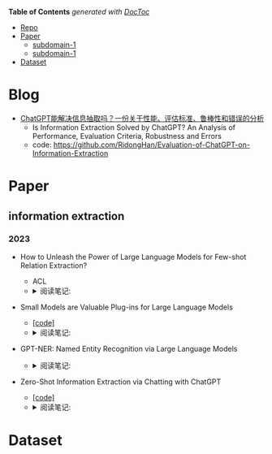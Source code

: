 <!-- START doctoc generated TOC please keep comment here to allow auto update -->
<!-- DON'T EDIT THIS SECTION, INSTEAD RE-RUN doctoc TO UPDATE -->
**Table of Contents**  *generated with [DocToc](https://github.com/thlorenz/doctoc)*

- [Repo](#repo)
- [Paper](#paper)
  - [subdomain-1](#subdomain-1)
  - [subdomain-1](#subdomain-1-1)
- [Dataset](#dataset)

<!-- END doctoc generated TOC please keep comment here to allow auto update -->


# Blog

- [ChatGPT能解决信息抽取吗？一份关于性能、评估标准、鲁棒性和错误的分析](https://mp.weixin.qq.com/s/TeFxseHyqZ96aL6eN6X64g)
  - Is Information Extraction Solved by ChatGPT? An Analysis of Performance, Evaluation Criteria, Robustness and Errors
  - code: https://github.com/RidongHan/Evaluation-of-ChatGPT-on-Information-Extraction


# Paper

## information extraction
### 2023
- How to Unleash the Power of Large Language Models for Few-shot Relation Extraction?
  - ACL 
  - <details>
    <summary>阅读笔记: </summary>
    1. 基于chatgpt大模型的few-shot关系抽取  <br>
    2. 提出了两种策略：task-related instructions and schema-constrained data generation.  <br>
    3. task-related instructions：不同于text prompt，使用任务指令描述的方式来进行关系抽取任务  <br>
    4. schema-constrained data generation：使用实体类型限定的关系抽取任务
    </details>

- Small Models are Valuable Plug-ins for Large Language Models
  - [[code]](https://aka.ms/SuperICL)
  - <details>
    <summary>阅读笔记: </summary>
    1. 将大模型chatgpt和本地微调的小模型结合起来  <br>
    2. 基于in context learning学习，将小模型的预测的label和置信度加入到context中，基于该上下文使用chatgpt进行label的预测，并给出预测结果的推理过程  <br>
    </details>

- GPT-NER: Named Entity Recognition via Large Language Models
  - <details>
    <summary>阅读笔记: </summary>
    1. 为了减少生成大模型和抽取任务的gap，将原始文本的实体前后添加special token并作为label。然后使用任务指令+few-shot学习的方式用大模型进行预测  <br>
    2. few-shot样例使用了随机采样和基于kNN相似度检索的方式获取  <br>
    3. 为了防止大模型的过度自信，说了few-shot的自我验证方法，即通过指令描述的方式让大模型回答抽取到的实体是否是相应类别的实体  <br>
    </details>

- Zero-Shot Information Extraction via Chatting with ChatGPT
  - [[code]](https://github.com/cocacola-lab/ChatIE)
  - <details>
    <summary>阅读笔记: </summary>
    1. 基于chatgpt模型，把zero-shot信息抽取分成了两个阶段。第一个阶段：通过prompt的方式得到可能涉及的实体类型  <br>
    2. 第二个阶段：根据第一个阶段的实体类型和任务相关的schema来提示获取其他的相关信息  <br>
    </details>

# Dataset
